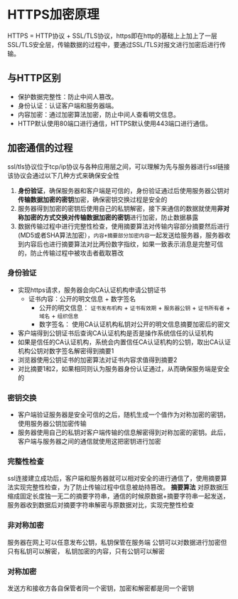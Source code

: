 # HTTPS加密原理
HTTPS = HTTP协议 + SSL/TLS协议，https即在http的基础上上加上了一层SSL/TLS安全层，传输数据的过程中，要通过SSL/TLS对报文进行加密后进行传输。

## 与HTTP区别
- 保护数据完整性：防止中间人篡改。
- 身份认证：认证客户端和服务器端。
- 内容加密：通过加密算法加密，防止中间人查看明文信息。
- HTTP默认使用80端口进行通信，HTTPS默认使用443端口进行通信。
## 加密通信的过程
ssl/tls协议位于tcp/ip协议与各种应用层之间，可以理解为先与服务器进行ssl链接
该协议会通过以下几种方式来确保安全性
1. **身份验证**，确保服务器和客户端是可信的，身份验证通过后使用服务器公钥对**传输数据加密的密钥**加密，确保密钥交换过程是安全的
2. 服务器得到加密的密钥后使用自己的私钥解密，接下来通信的数据就使用**非对称加密的方式交换对传输数据加密的密钥**进行加密，防止数据暴露
3. 数据传输过程中进行完整性检查，使用摘要算法对传输内容部分摘要然后进行(MD5或者SHA算法加密），`内容+摘要部分加密内容`一起发送给服务器，服务器收到内容后也进行摘要算法对比两份数字指纹，如果一致表示消息是完整可信的，防止传输过程中被攻击者截取篡改

### 身份验证
- 实现https请求，服务器会向CA认证机构申请公钥证书
    - 证书内容：公开的明文信息 + 数字签名
        - 公开的明文信息：  `证书发布机构` + `证书有效期` + `服务器公钥` + `证书所有者` + `域名` + `组织信息`
        - 数字签名： 使用CA认证机构私钥对公开的明文信息摘要加密后的密文
- 客户端得到公钥证书后查询CA认证机构是否是操作系统信任的认证机构
- 如果是信任的CA认证机构，系统会内置信任CA认证机构的公钥，取出CA认证机构公钥对数字签名解密得到摘要1
- 浏览器使用公钥证书的加密算法对证书内容求值得到摘要2
- 对比摘要1和2，如果相同则认为服务器身份认证通过，从而确保服务端是安全的

### 密钥交换
- 客户端验证服务器是安全可信的之后，随机生成一个值作为对称加密的密钥，使用服务器公钥加密传输
- 服务器使用自己的私钥对客户端传输的信息解密得到对称加密的密钥。此后，客户端与服务器之间的通信就使用这把密钥进行加密

### 完整性检查
ssl连接建立成功后，客户端和服务器就可以相对安全的进行通信了，使用摘要算法实现完整性检查，为了防止传输过程中信息被劫持篡改。
**摘要算法** 对原数据压缩成固定长度独一无二的摘要字符串，通信的时候原数据+摘要字符串一起发送，服务器收到数据后对摘要字符串解密与原数据对比，实现完整性检查
### 非对称加密
服务器在网上可以任意发布公钥，私钥保管在服务端
公钥可以对数据进行加密但只有私钥可以解密，
私钥加密的内容，只有公钥可以解密

### 对称加密
发送方和接收方各自保管者同一个密钥，加密和解密都是同一个密钥





